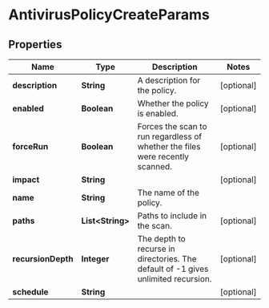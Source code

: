 
# AntivirusPolicyCreateParams

## Properties
Name | Type | Description | Notes
------------ | ------------- | ------------- | -------------
**description** | **String** | A description for the policy. |  [optional]
**enabled** | **Boolean** | Whether the policy is enabled. |  [optional]
**forceRun** | **Boolean** | Forces the scan to run regardless of whether the files were recently scanned. |  [optional]
**impact** | **String** |  |  [optional]
**name** | **String** | The name of the policy. | 
**paths** | **List&lt;String&gt;** | Paths to include in the scan. |  [optional]
**recursionDepth** | **Integer** | The depth to recurse in directories.  The default of -1 gives unlimited recursion. |  [optional]
**schedule** | **String** |  |  [optional]




